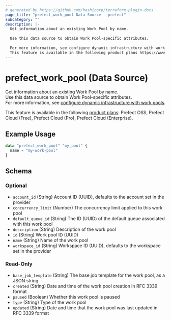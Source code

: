 ```yaml
---
# generated by https://github.com/hashicorp/terraform-plugin-docs
page_title: "prefect_work_pool Data Source - prefect"
subcategory: ""
description: |-
  Get information about an existing Work Pool by name.
  
  Use this data source to obtain Work Pool-specific attributes.
  
  For more information, see configure dynamic infrastructure with work pools https://docs.prefect.io/v3/deploy/infrastructure-concepts/work-pools.
  This feature is available in the following product plans https://www.prefect.io/pricing: Prefect OSS, Prefect Cloud (Free), Prefect Cloud (Pro), Prefect Cloud (Enterprise).
---
```


# prefect_work_pool (Data Source)

Get information about an existing Work Pool by name.
<br>
Use this data source to obtain Work Pool-specific attributes.
<br>
For more information, see [configure dynamic infrastructure with work pools](https://docs.prefect.io/v3/deploy/infrastructure-concepts/work-pools).


This feature is available in the following [product plans](https://www.prefect.io/pricing): Prefect OSS, Prefect Cloud (Free), Prefect Cloud (Pro), Prefect Cloud (Enterprise).

## Example Usage

```terraform
data "prefect_work_pool" "my_pool" {
  name = "my-work-pool"
}
```

<!-- schema generated by tfplugindocs -->
## Schema

### Optional

- `account_id` (String) Account ID (UUID), defaults to the account set in the provider
- `concurrency_limit` (Number) The concurrency limit applied to this work pool
- `default_queue_id` (String) The ID (UUID) of the default queue associated with this work pool
- `description` (String) Description of the work pool
- `id` (String) Work pool ID (UUID)
- `name` (String) Name of the work pool
- `workspace_id` (String) Workspace ID (UUID), defaults to the workspace set in the provider

### Read-Only

- `base_job_template` (String) The base job template for the work pool, as a JSON string
- `created` (String) Date and time of the work pool creation in RFC 3339 format
- `paused` (Boolean) Whether this work pool is paused
- `type` (String) Type of the work pool
- `updated` (String) Date and time that the work pool was last updated in RFC 3339 format
